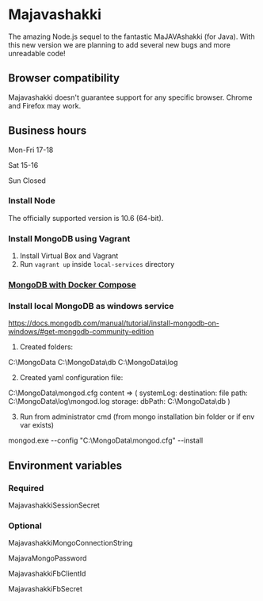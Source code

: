 # Majavashakki
The amazing Node.js sequel to the fantastic MaJAVAshakki (for Java). With this new version we are planning to add several new bugs and more unreadable code!

## Browser compatibility

Majavashakki doesn't guarantee support for any specific browser. Chrome and Firefox may work.

## Business hours
Mon-Fri 17-18

Sat 15-16

Sun Closed

### Install Node

The officially supported version is 10.6 (64-bit).

### Install MongoDB using Vagrant ###

1. Install Virtual Box and Vagrant
2. Run `vagrant up` inside `local-services` directory

### [MongoDB with Docker Compose](/local-services/docker)

### Install local MongoDB as windows service ###
https://docs.mongodb.com/manual/tutorial/install-mongodb-on-windows/#get-mongodb-community-edition

1. Created folders:

C:\MongoData
C:\MongoData\db
C:\MongoData\log

2. Created yaml configuration file:

C:\MongoData\mongod.cfg
content => (
systemLog:
 destination: file
 path: C:\MongoData\log\mongod.log
storage:
 dbPath: C:\MongoData\db
 )

 3. Run from administrator cmd (from mongo installation bin folder or if env var exists)

 mongod.exe --config "C:\MongoData\mongod.cfg" --install

## Environment variables
### Required
MajavashakkiSessionSecret

### Optional
MajavashakkiMongoConnectionString

MajavaMongoPassword

MajavashakkiFbClientId

MajavashakkiFbSecret
